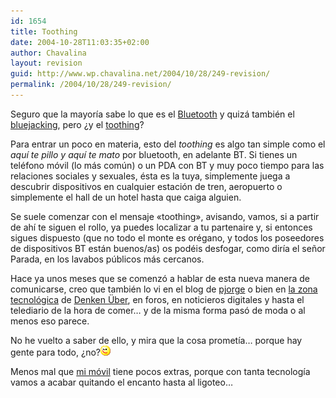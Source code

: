 ```yaml
---
id: 1654
title: Toothing
date: 2004-10-28T11:03:35+02:00
author: Chavalina
layout: revision
guid: http://www.wp.chavalina.net/2004/10/28/249-revision/
permalink: /2004/10/28/249-revision/
---
```

Seguro que la mayoría sabe lo que es el <a href="http://es.wikipedia.org/wiki/Bluetooth" target="_blank">Bluetooth</a> y quizá también el <a href="http://www.noticiasdot.com/publicaciones/2004/0104/3001/noticias300104/noticias300104-27.htm" target="_blank">bluejacking</a>, pero ¿y el <a href="http://www.gsmspain.com/noticias/noticias.php?id=1123" target="_blank">toothing</a>?

Para entrar un poco en materia, esto del _toothing_ es algo tan simple como el _aquí te pillo y aquí te mato_ por bluetooth, en adelante BT. Si tienes un teléfono móvil (lo más común) o un PDA con BT y muy poco tiempo para las relaciones sociales y sexuales, ésta es la tuya, simplemente juega a descubrir dispositivos en cualquier estación de tren, aeropuerto o simplemente el hall de un hotel hasta que caiga alguien.

Se suele comenzar con el mensaje «toothing», avisando, vamos, si a partir de ahí te siguen el rollo, ya puedes localizar a tu partenaire y, si entonces sigues dispuesto (que no todo el monte es orégano, y todos los poseedores de dispositivos BT están buenos/as) os podéis desfogar, como diría el se&ntilde;or Parada, en los lavabos públicos más cercanos.

Hace ya unos meses que se comenzó a hablar de esta nueva manera de comunicarse, creo que también lo vi en el blog de <a href="http://pjorge.com/" target="_blank">pjorge</a> o bien en <a href="http://mobile.uberbin.net/" target="_blank">la zona tecnológica</a> de <a href="http://uberbin.net/" target="_blank">Denken &Uuml;ber</a>, en foros, en noticieros digitales y hasta el telediario de la hora de comer… y de la misma forma pasó de moda o al menos eso parece.

No he vuelto a saber de ello, y mira que la cosa prometía… porque hay gente para todo, ¿no?![emo](/imagenes/emoticonos/guino.gif) 

Menos mal que <a href="http://www.chavalina.net/comentar.php?idpost=141&#038;q=" target="_blank">mi móvil</a> tiene pocos extras, porque con tanta tecnología vamos a acabar quitando el encanto hasta al ligoteo…